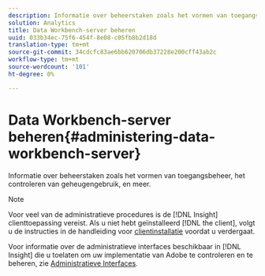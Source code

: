 ```yaml
---
description: Informatie over beheerstaken zoals het vormen van toegangsbeheer, het controleren van geheugengebruik, en meer.
solution: Analytics
title: Data Workbench-server beheren
uuid: 033b34ec-75f6-454f-8e08-c05fb8b2d18d
translation-type: tm+mt
source-git-commit: 34cdcfc83ae6bb620706db37228e200cff43ab2c
workflow-type: tm+mt
source-wordcount: '101'
ht-degree: 0%

---
```



# Data Workbench-server beheren{#administering-data-workbench-server}

Informatie over beheerstaken zoals het vormen van toegangsbeheer, het controleren van geheugengebruik, en meer.

>[!NOTE]
>
>Voor veel van de administratieve procedures is de [!DNL Insight] clienttoepassing vereist. Als u niet hebt geïnstalleerd [!DNL the client], volgt u de instructies in de handleiding voor [clientinstallatie](https://docs.adobe.com/content/help/en/data-workbench/using/install/c-data-workbench-client-install.html) voordat u verdergaat.

Voor informatie over de administratieve interfaces beschikbaar in [!DNL Insight] die u toelaten om uw implementatie van Adobe te controleren en te beheren, zie [Administratieve Interfaces](https://docs.adobe.com/content/help/en/data-workbench/using/client/t-open-ins.html#Administrative_Interfaces).
